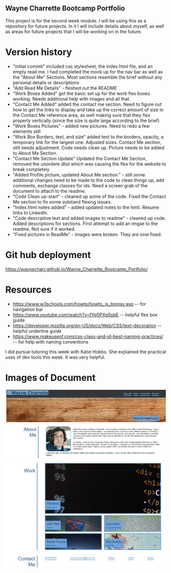 ## Wayne Charrette Bootcamp Portfolio

This project is for the second week module. I will be using this as a repository for future projects. In it I will include details about myself, as well as areas for future projects that I will be working on in the future.

# Version history

- "initial commit" included css stylesheet, the index.html file, and an empty read me. I had completed the mock up for the nav bar as well as the "About Me" Sections. Most sections resemble the brief without any personal details or descriptions 
- "Add Read Me Details" - fleshed out the README
- "Work Boxes Added" got the basic set up for the work flex boxes working. Needs additional help with images and all that. 
- "Contact Me Added" added the contact me section. Need to figure out how to get the links to display and take up the correct amount of size in the Contact Me reference area, as well making sure that they flex properly vertically (since the size is quite large according to the brief)
- "Work Boxes Pictures" - added new pictures. Need to redo a few elements still
- "Work Box Borders, text, and size"  added text to the borders, opacity, a temporary link for the largest one. Adjusted sizes. Contact Me section, still needs adjustment. Code needs clean up. Picture needs to be added to About Me Section. 
- "Contact Me Section Update" Updated the Contact Me Section, removed the unordere dlist which was causing the flex for the website to break completely
- "Added Profile picture, updated About Me section." - still some additional changes need to be made to the code to clean things up, add comments, exchange classes for ids. Need a screen grab of the document to attach to the readme.  
- "Code Clean up-start" - cleaned up some of the code. Fixed the Contact Me section to fix some outstand flexing issues.
- "Index.html notes added" - added updated notes to the hmtl. Resume links to LinkedIn.
- "Code descriptive text and added images to readme" - cleaned up code. Added descriptions for sections. First attempt to add an imgae to the readme. Not sure if it worked. 
- "Fixed pictures in ReadMe" - images were broken. They are now fixed. 

# Git hub deployment

https://waynecharr.github.io/Wayne_Charrette_Bootcamp_Portfolio/

# Resources

- https://www.w3schools.com/howto/howto_js_topnav.asp -- for navigation bar
- https://www.youtube.com/watch?v=fYq5PXgSsbE -- helpful flex box guide
- https://developer.mozilla.org/en-US/docs/Web/CSS/text-decoration -- helpful underline guide
- https://www.makeuseof.com/css-class-and-id-best-naming-practices/ -- for help with naming conventions

I did pursue tutoring this week with Katie Hobbs. She explained the practical uses of dev tools this week. It was very helpful.

# Images of Document #

<img src=assets/images/Wayne_portfolio_website1.PNG>
<img src=assets/images/Wayne_portfolio_website2.PNG>

